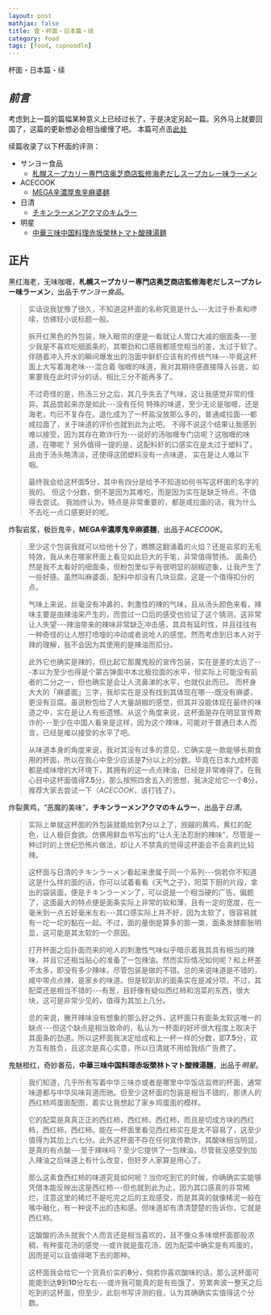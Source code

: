 ```yaml
---
layout: post
mathjax: false
title: 食・杯面・日本篇・续
category: food
tags: [food, cupnoodle]
---
```


杯面・日本篇・续

## ***前言***
考虑到上一篇的篇幅某种意义上已经过长了，于是决定另起一篇。另外马上就要回国了，这篇的更新想必会相当缓慢了吧。
本篇可点击[此处][previous]

续篇收录了以下杯面的评测：
- サンヨー食品
  - [札幌スープカリー専門店奥芝商店監修海老だしスープカレー味ラーメン](#jump1)
- ACECOOK
  - [MEGA辛濃厚鬼辛麻婆麺](#jump2)
- 日清
  - [チキンラーメンアクマのキムラー](#jump3)
- 明星
  - [中華三味中国料理赤坂榮林トマト酸辣湯麺](#jump4)

## 正片
<span id = "jump1">黑红海老，无味咖喱，**札幌スープカリー専門店奥芝商店監修海老だしスープカレー味ラーメン**，出品于*サンヨー食品*。</span>

> 实话说我犹豫了很久，不知道这杯面的名称究竟是什么---太过于朴素和啰嗦，仿佛轻小说标题一般。
> 
> 拆开红黑色的外包装，映入眼帘的便是一看就让人胃口大减的细面条---至少我是不喜欢吃细面条的，其嚼劲和口感我都感觉相当的差，太过于软了。
> 伴随着冲入开水的瞬间爆发出的泡面中鲜虾应该有的传统气味---毕竟这杯面上大写着海老味---混合着
> 咖喱的味道，我对其期待感直接降入谷底，如果要我在此时评分的话，相比三分不能再多了。
> 
> 不过奇怪的是，热汤三分之后，其几乎失去了气味，这让我感觉非常的怪异。其品尝起来亦是如此---没有任何
> 特殊的味道，至少无论是咖喱，还是海老，均已不复存在。退化成为了一杯盐没放那么多的，普通咸拉面---都咸拉面了，关于味道的评价也就到此为止吧。
> 不得不说这个结果让我感到难以接受，因为其存在欺诈行为---说好的汤咖喱专门店呢？这咖喱的味道，在哪呢？
> 另外值得一提的是，这配料虾的口感实在是太过于塑料了，且由于汤头略清淡，还使得这团塑料没有一点味道，
> 实在是让人难以下咽。
> 
> 最终我会给这杯面**5**分，其中有四分是给予不知道如何书写这杯面的名字的我的。
> 但这个分数，倒不是因为其难吃，而是因为实在是缺乏特点，不值得去尝试。
> 我始终认为，特点是非常重要的，都是咸拉面的话，我为什么不去吃一点口感更好的呢。


<span id = "jump2">炸裂岩浆，极巨鬼辛，**MEGA辛濃厚鬼辛麻婆麺**，出品于*ACECOOK*。</span>

> 至少这个包装我就可以给他十分了，瞧瞧这翻涌着的火焰？还是岩浆的无毛特效，我从未在哪家杯面上看见如此巨大的手笔，非常值得赞扬。
> 面条仍然是我不太看好的细面条，但粉包里似乎有很明显的胡椒迹象，让我产生了一些好感。虽然叫麻婆面，配料中却没有几块豆腐，这是一个值得扣分的点。
> 
> 气味上来说，丝毫没有冲鼻的，刺激性的辣的气味，且从汤头颜色来看，辣味主要是由辣油来产生的，而尝过一口后的感受也验证了这个猜测，这非常让人失望---辣油带来的辣味非常缺乏冲击感，其具有延时性，并且往往有一种奇怪的让人想打喷嚏的冲动或者说呛人的感觉。然而考虑到日本人对于辣的理解，我不会因为其使用的是辣油而扣分。
> 
> 此外它也确实是辣的，但比起它那魔鬼般的宣传包装，实在是差的太远了---本以为至少也得是个蒙古弹面中本北极拉面的水平，但实际上可能没有前者的二分之一，但也确实是会让人流鼻涕的水平，也就仅此而已。
> 而杯身大大的「麻婆面」三字，我却实在是没有找到其体现在哪---既没有麻婆，更没有豆腐。虽说粉包给了人大量胡椒的感觉，但其并没能体现在最终的味道之中，实在是让人有些遗憾。从这个角度来说，这杯面是存在明显宣传欺诈的---至少在中国人看来是这样，因为这个辣味，可能对于普通日本人而言，已经是难以接受的水平了吧。
> 
> 从味道本身的角度来说，我对其没有过多的意见，它确实是一款能够长期食用的杯面，所以在我心中至少应该是**7**分以上的分数。毕竟在日本九成杯面都是咸味增的大环境下，其拥有的这一点点辣油，已经是非常难得了。在我心目中这杯面值得**7.5**分，那么按照四舍五入的思想，我决定给它一个**8**分，推荐大家去尝试一下（*ACECOOK*，该打钱了）。


<span id = "jump3">炸裂黄鸡，“恶魔的美味”，**チキンラーメンアクマのキムラー**，出品于*日清*。</span>

> 实际上单就这杯面的外包装就能给到**7**分以上了，觊觎的黄鸡，黄红的配色，让人极巨食欲。仿佛用鲜血书写出的“让人无法忍耐的辣味”，尽管是一种过时的上世纪恐怖片做法，却让人不禁真的觉得这杯面会不会真的比较辣。
> 
> 这杯面与日清的チキンラーメン看起来隶属于同一个系列---倘若你不知道这是什么样的面的话，你可以试着看看《天气之子》，阳菜下厨的片段，拿出的袋装面，便是チキンラーメン了，可以说是一个相当硬的广告。偏题了，这面最大的特点便是面条实际上非常的软和薄，且有一定的宽度，在一毫米到一点五好毫米左右---其口感实际上并不好，因为太软了，很容易就有一坨一坨的黏在一起。不过，面的量倒是算多的那一类，面条发酵膨胀明显，这可能是其太软的一个原因。
> 
> 打开杯面之后扑面而来的呛人的刺激性气味似乎暗示着我其具有相当的辣味，并且它还相当贴心的准备了一包辣油。然而实际情况如何呢？和上杯差不太多，即没有多少辣味，尽管包装是做的不错。总的来说味道是不错的，咸中带点点辣，是家乡的味道。但是软趴趴的面条实在是减分项，不过，其配菜还是相当不错的---有葱，且好像有疑似西红柿和泡菜的东西，很大块，这可是非常少见的，值得为其加上几分。
> 
> 总的来说，撇开辣味没有想象的那么好之外，这杯面只有面条太软这唯一的缺点---但这个缺点是相当致命的，私认为一杯面的好坏很大程度上取决于其面条的劲道。所以这杯面我决定给成和上一杯一样的分数，即**7.5**分，双方互有胜负，且这次是真心实意，所以日清就不用给我结广告费了。


<span id = "jump4">鬼魅橙红，奇妙番茄，**中華三味中国料理赤坂榮林トマト酸辣湯麺**，出品于*明星*。</span>

> 我们知道，几乎所有写着中华三味亦或者是哪里中华饭店监修的杯面，通常味道都与中华风味背道而驰。但至少这杯面的包装是相当不错的，那诱人的西红柿鸡蛋面配图，着实让我想起了家乡鸡蛋面的模样。
>
> 它的配菜是真真正正的西红柿，西红柿，西红柿，而且是切成方块的西红柿，西红柿，西红柿。能在一杯面里看见西红柿实在是太不容易了，这至少值得为其加上六七分。此外这杯面不存在任何宣传欺诈，其酸味相当明显，是真的有点酸---至于辣味吗？至少它提供了一包辣油，尽管我没感受到加入辣油之后味道上有什么改变，但好歹人家算是用心了。
> 
> 那么这素食西红柿的味道究竟如何呢？当你吃到它的时候，你确确实实能够凭借本能反映出这是西红柿---但也就到此为止，因为其口感真的非常稀烂，注意这里的稀烂不是吃完之后的主观感受，而是其真的就像稀泥一般在嘴中融化，有一种说不出的违和感。但味道却有清清楚楚的告诉你，它就是西红柿。
> 
> 这酸酸的汤头就我个人而言还是相当喜欢的，且不像众多味增杯面那般浓稠，有种蛋花汤的感觉---或许就是蛋花汤，因为配菜中确实是有鸡蛋的，因而是可以且值得喝下去的那种。
> 
> 这杯面我会给它一个货真价实的**8**分，倘若你喜欢酸味的话，那么这杯面可能能到达**9**到**10**分左右---或许我可能真的是有些饿了，劳累奔波一整天之后吃到的这杯面，但至少，此刻书写评测的我，认为其确确实实值得这个分数。

[previous]: https://myyura.github.io//2018/11/11/cupnoodle-japan-1.html